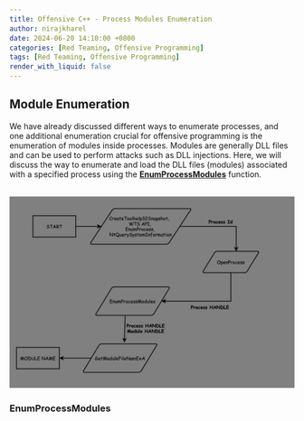 ```yaml
---
title: Offensive C++ - Process Modules Enumeration
author: nirajkharel
date: 2024-06-20 14:10:00 +0800
categories: [Red Teaming, Offensive Programming]
tags: [Red Teaming, Offensive Programming]
render_with_liquid: false
---
```



## Module Enumeration
We have already discussed different ways to enumerate processes, and one additional enumeration crucial for offensive programming is the enumeration of modules inside processes. Modules are generally DLL files and can be used to perform attacks such as DLL injections. Here, we will discuss the way to enumerate and load the DLL files (modules) associated with a specified process using the **[EnumProcessModules](https://learn.microsoft.com/en-us/windows/win32/api/psapi/nf-psapi-enumprocessmodules)** function.

<br>
<img alt="" class="bf jp jq dj" loading="lazy" role="presentation" src="https://raw.githubusercontent.com/nirajkharel/nirajkharel.github.io/master/assets/img/images/process-enum-5.png">

### EnumProcessModules


<br>
<img alt="" class="bf jp jq dj" loading="lazy" role="presentation" src="https://raw.githubusercontent.com/nirajkharel/nirajkharel.github.io/master/assets/img/images/process-enum-5.gif">